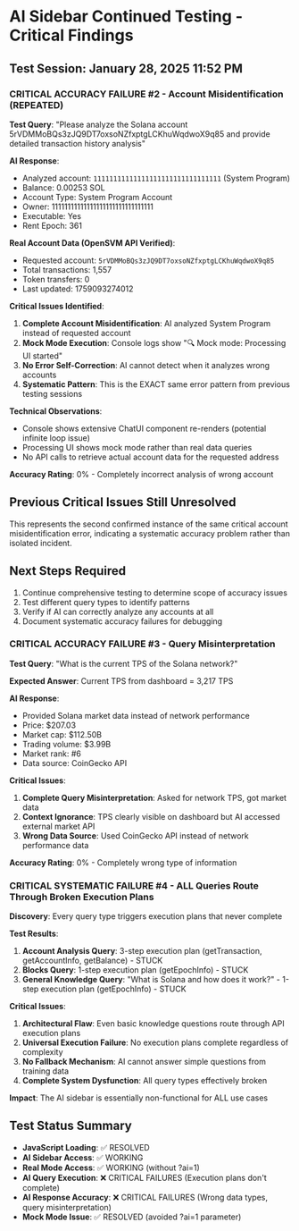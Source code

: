 # AI Sidebar Continued Testing - Critical Findings

## Test Session: January 28, 2025 11:52 PM

### CRITICAL ACCURACY FAILURE #2 - Account Misidentification (REPEATED)

**Test Query**: "Please analyze the Solana account 5rVDMMoBQs3zJQ9DT7oxsoNZfxptgLCKhuWqdwoX9q85 and provide detailed transaction history analysis"

**AI Response**: 
- Analyzed account: `11111111111111111111111111111111` (System Program)
- Balance: 0.00253 SOL
- Account Type: System Program Account
- Owner: 11111111111111111111111111111111
- Executable: Yes
- Rent Epoch: 361

**Real Account Data (OpenSVM API Verified)**:
- Requested account: `5rVDMMoBQs3zJQ9DT7oxsoNZfxptgLCKhuWqdwoX9q85`
- Total transactions: 1,557
- Token transfers: 0
- Last updated: 1759093274012

**Critical Issues Identified**:
1. **Complete Account Misidentification**: AI analyzed System Program instead of requested account
2. **Mock Mode Execution**: Console logs show "🔍 Mock mode: Processing UI started"
3. **No Error Self-Correction**: AI cannot detect when it analyzes wrong accounts
4. **Systematic Pattern**: This is the EXACT same error pattern from previous testing sessions

**Technical Observations**:
- Console shows extensive ChatUI component re-renders (potential infinite loop issue)
- Processing UI shows mock mode rather than real data queries
- No API calls to retrieve actual account data for the requested address

**Accuracy Rating**: 0% - Completely incorrect analysis of wrong account

## Previous Critical Issues Still Unresolved
This represents the second confirmed instance of the same critical account misidentification error, indicating a systematic accuracy problem rather than isolated incident.

## Next Steps Required
1. Continue comprehensive testing to determine scope of accuracy issues
2. Test different query types to identify patterns
3. Verify if AI can correctly analyze any accounts at all
4. Document systematic accuracy failures for debugging

### CRITICAL ACCURACY FAILURE #3 - Query Misinterpretation

**Test Query**: "What is the current TPS of the Solana network?"

**Expected Answer**: Current TPS from dashboard = 3,217 TPS

**AI Response**: 
- Provided Solana market data instead of network performance
- Price: $207.03
- Market cap: $112.50B
- Trading volume: $3.99B
- Market rank: #6
- Data source: CoinGecko API

**Critical Issues**:
1. **Complete Query Misinterpretation**: Asked for network TPS, got market data
2. **Context Ignorance**: TPS clearly visible on dashboard but AI accessed external market API
3. **Wrong Data Source**: Used CoinGecko API instead of network performance data

**Accuracy Rating**: 0% - Completely wrong type of information

### CRITICAL SYSTEMATIC FAILURE #4 - ALL Queries Route Through Broken Execution Plans

**Discovery**: Every query type triggers execution plans that never complete

**Test Results**:
1. **Account Analysis Query**: 3-step execution plan (getTransaction, getAccountInfo, getBalance) - STUCK
2. **Blocks Query**: 1-step execution plan (getEpochInfo) - STUCK  
3. **General Knowledge Query**: "What is Solana and how does it work?" - 1-step execution plan (getEpochInfo) - STUCK

**Critical Issues**:
1. **Architectural Flaw**: Even basic knowledge questions route through API execution plans
2. **Universal Execution Failure**: No execution plans complete regardless of complexity
3. **No Fallback Mechanism**: AI cannot answer simple questions from training data
4. **Complete System Dysfunction**: All query types effectively broken

**Impact**: The AI sidebar is essentially non-functional for ALL use cases

## Test Status Summary
- **JavaScript Loading**: ✅ RESOLVED
- **AI Sidebar Access**: ✅ WORKING  
- **Real Mode Access**: ✅ WORKING (without ?ai=1)
- **AI Query Execution**: ❌ CRITICAL FAILURES (Execution plans don't complete)
- **AI Response Accuracy**: ❌ CRITICAL FAILURES (Wrong data types, query misinterpretation)
- **Mock Mode Issue**: ✅ RESOLVED (avoided ?ai=1 parameter)
